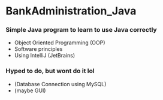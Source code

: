 # BankAdministration_Java

### Simple Java program to learn to use Java correctly

- Object Oriented Programming (OOP)
- Software principles
- Using IntelliJ (JetBrains)

### Hyped to do, but wont do it lol

- (Database Connection using MySQL)
- (maybe GUI)
